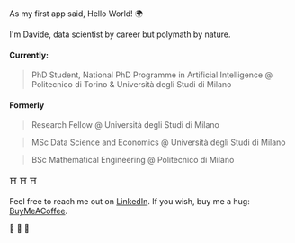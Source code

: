 As my first app said, Hello World! 	🌍

I'm Davide, data scientist by career but polymath by nature.

#### Currently:

> PhD Student, National PhD Programme in Artificial Intelligence @ Politecnico di Torino & Università degli Studi di Milano

#### Formerly

> Research Fellow @ Università degli Studi di Milano

> MSc Data Science and Economics @ Università degli Studi di Milano

> BSc Mathematical Engineering @ Politecnico di Milano

:shinto_shrine: :shinto_shrine: :shinto_shrine:

Feel free to reach me out on [LinkedIn](https://www.linkedin.com/in/davide-riva-85053a221).
If you wish, buy me a hug: [BuyMeACoffee](https://www.buymeacoffee.com/ilgiustomezzo).

:crescent_moon: :crescent_moon: :crescent_moon:
